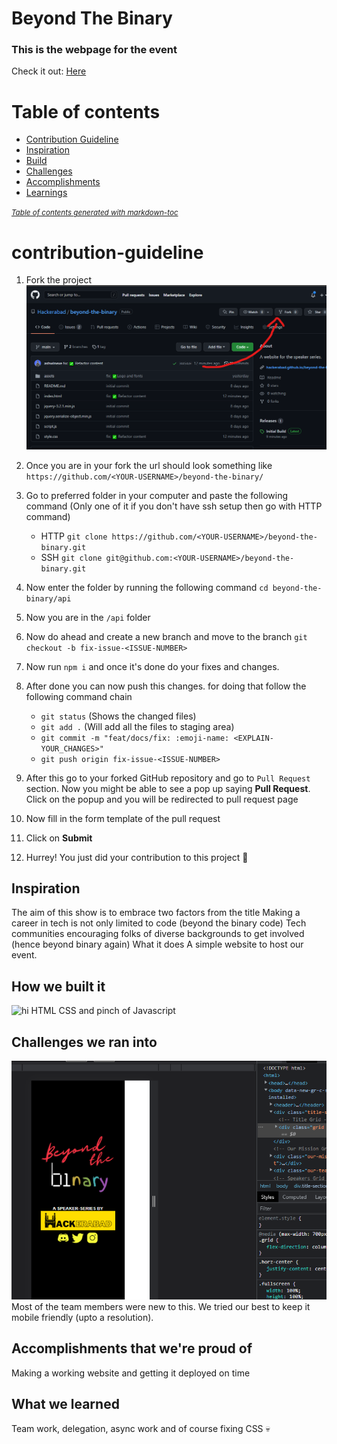 # Beyond The Binary
### This is the webpage for the event

Check it out: [Here](https://hackerabad.hackclub.com/btb)

Table of contents
=================
- [Contribution Guideline](#contribution-guideline)
- [Inspiration](#inspiration)
- [Build](#build)
- [Challenges](#challenges)
- [Accomplishments](#accomplishments)
- [Learnings](#learnings)

<small><i><a href='http://ecotrust-canada.github.io/markdown-toc/'>Table of contents generated with markdown-toc</a></i></small>

# contribution-guideline

1. Fork the project
![forking the project](/assets/contribute.png)

2. Once you are in your fork the url should look something like
`https://github.com/<YOUR-USERNAME>/beyond-the-binary/`

3. Go to preferred folder in your computer and paste the following command (Only one of it if you don't have ssh setup then go with HTTP command)
   - HTTP
   `git clone https://github.com/<YOUR-USERNAME>/beyond-the-binary.git`
   - SSH
   `git clone git@github.com:<YOUR-USERNAME>/beyond-the-binary.git`

4. Now enter the folder by running the following command
`cd beyond-the-binary/api`

5. Now you are in the `/api` folder

6. Now do ahead and create a new branch and move to the branch
`git checkout -b fix-issue-<ISSUE-NUMBER>`

7. Now run `npm i` and once it's done do your fixes and changes.

8. After done you can now push this changes. for doing that follow the following command chain
   - `git status` (Shows the changed files)
   - `git add .` (Will add all the files to staging area)
   - `git commit -m "feat/docs/fix: :emoji-name: <EXPLAIN-YOUR_CHANGES>"`
   - `git push origin fix-issue-<ISSUE-NUMBER>`

9. After this go to your forked GitHub repository and go to `Pull Request` section. Now you might be able to see a pop up saying **Pull Request**. Click on the popup and you will be redirected to pull request page

10. Now fill in the form template of the pull request

11. Click on **Submit**

12. Hurrey! You just did your contribution to this project 🎉

## Inspiration
The aim of this show is to embrace two factors from the title
Making a career in tech is not only limited to code (beyond the binary code)
Tech communities encouraging folks of diverse backgrounds to get involved (hence beyond binary again)
What it does
A simple website to host our event.

## How we built it
![hi](https://challengepost-s3-challengepost.netdna-ssl.com/photos/production/software_photos/001/862/102/datas/original.png)
HTML CSS and pinch of Javascript

## Challenges we ran into
![](/assets/fix.png)
Most of the team members were new to this.
We tried our best to keep it mobile friendly (upto a resolution).

## Accomplishments that we're proud of
Making a working website and getting it deployed on time

## What we learned
Team work, delegation, async work and of course fixing CSS 💀